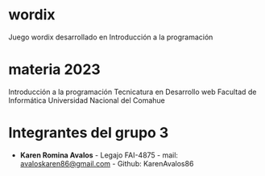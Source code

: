 # wordix
Juego wordix desarrollado en Introducción a la programación

# materia 2023

Introducción a la programación
Tecnicatura en Desarrollo web
Facultad de Informática
Universidad Nacional del Comahue

# Integrantes del grupo 3

- **Karen Romina Avalos** - Legajo FAI-4875 - mail: avaloskaren86@gmail.com - Github: KarenAvalos86


